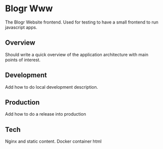 # Blogr Www
The Blogr Website frontend.
Used for testing to have a small frontend to run javascript apps.

## Overview
Should write a quick overview of the application architecture with main points of interest.

## Development
Add how to do local development description.

## Production 
Add how to do a release into production

## Tech
Nginx and static content.
Docker container
html
